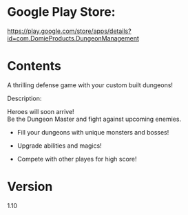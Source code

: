 Google Play Store:
===
https://play.google.com/store/apps/details?id=com.DomieProducts.DungeonManagement
  
Contents
===
A thrilling defense game with your custom built dungeons!

Description:

Heroes will soon arrive!  
Be the Dungeon Master and fight against upcoming enemies.

- Fill your dungeons with unique monsters and bosses!
  
- Upgrade abilities and magics!

- Compete with other playes for high score!

Version
===
1.10
